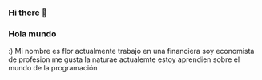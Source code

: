 ### Hi there 👋

<!--
**Cempasuchil14/cempasuchil14** is a ✨ _special_ ✨ repository because its `README.md` (this file) appears on your GitHub profile.

Here are some ideas to get you started:

- 🔭 I’m currently working on ...
- 🌱 I’m currently learning ...
- 👯 I’m looking to collaborate on ...
- 🤔 I’m looking for help with ...
- 💬 Ask me about ...
- 📫 How to reach me: ...
- 😄 Pronouns: ...
- ⚡ Fun fact: ...
-->
###  Hola mundo 
:)
Mi nombre es flor  actualmente trabajo en una financiera 
soy economista de profesion 
me gusta la naturae
actualemte estoy aprendien  sobre el mundo de la programación 
